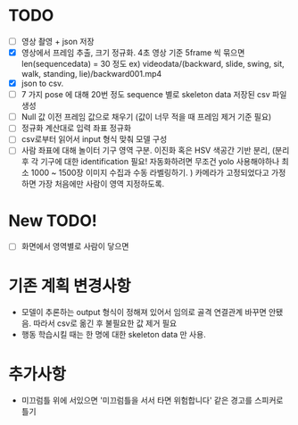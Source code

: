 # TODO
- [ ] 영상 촬영 + json 저장
- [x] 영상에서 프레임 추출, 크기 정규화. 4초 영상 기준 5frame 씩 묶으면 len(sequencedata) = 30 정도 
  ex) videodata/(backward, slide, swing, sit, walk, standing, lie)/backward001.mp4
- [x] json to csv. 
- [ ] 7 가지 pose 에 대해 20번 정도 sequence 별로 skeleton data 저장된 csv 파일 생성
- [ ] Null 값 이전 프레임 값으로 채우기 (값이 너무 적을 때 프레임 제거 기준 필요)
- [ ] 정규화 계산대로 입력 좌표 정규화 
- [ ] csv로부터 읽어서 input 형식 맞춰 모델 구성
- [ ] 사람 좌표에 대해 놀이터 기구 영역 구분. 
      이진화 혹은 HSV 색공간 기반 분리, (분리 후 각 기구에 대한 identification 필요! 자동화하려면 무조건 yolo 사용해야하나 최소 1000 ~ 1500장 이미지 수집과 수동 라벨링하기. )  카메라가 고정되었다고 가정하면 가장 처음에만 사람이 영역 지정하도록.

# New TODO!
- [ ] 화면에서 영역별로 사람이 닿으면 

# 기존 계획 변경사항

- 모델이 추론하는 output 형식이 정해져 있어서 임의로 골격 연결관계 바꾸면 안됐음. 
  따라서 csv로 옮긴 후 불필요한 값 제거 필요
- 행동 학습시킬 때는 한 명에 대한 skeleton data 만 사용.

# 추가사항
- 미끄럼틀 위에 서있으면 '미끄럼틀을 서서 타면 위험합니다' 같은 경고를 스피커로 틀기

